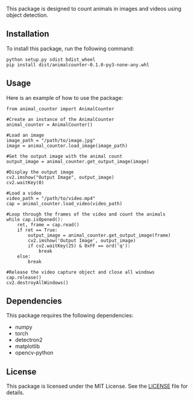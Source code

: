 This package is designed to count animals in images and videos using object detection.

Installation
------------

To install this package, run the following command:


    python setup.py sdist bdist_wheel
    pip install dist/animalcounter-0.1.0-py3-none-any.whl

Usage
-----

Here is an example of how to use the package:


    from animal_counter import AnimalCounter

    #Create an instance of the AnimalCounter
    animal_counter = AnimalCounter()

    #Load an image
    image_path = "/path/to/image.jpg"
    image = animal_counter.load_image(image_path)

    #Get the output image with the animal count
    output_image = animal_counter.get_output_image(image)

    #Display the output image
    cv2.imshow("Output Image", output_image)
    cv2.waitKey(0)

    #Load a video
    video_path = "/path/to/video.mp4"
    cap = animal_counter.load_video(video_path)

    #Loop through the frames of the video and count the animals
    while cap.isOpened():
        ret, frame = cap.read()
        if ret == True:
            output_image = animal_counter.get_output_image(frame)
            cv2.imshow('Output Image', output_image)
            if cv2.waitKey(25) & 0xFF == ord('q'):
                break
        else:
            break

    #Release the video capture object and close all windows
    cap.release()
    cv2.destroyAllWindows()

Dependencies
------------

This package requires the following dependencies:

-   numpy
-   torch
-   detectron2
-   matplotlib
-   opencv-python

License
-------

This package is licensed under the MIT License. See the [LICENSE](https://chat.openai.com/chat/LICENSE) file for details.
